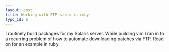 ```yaml
--- 
layout: post
title: Working with FTP sites in ruby
typo_id: 6
---
```

I routinely build packages for my Solaris server.  While building vim I ran in to a recurring problem of how to automate downloading patches via FTP.  Read on for an example in ruby.

